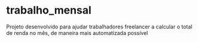 # trabalho_mensal

Projeto desenvolvido para ajudar trabalhadores freelancer a calcular o total de renda no mês, de maneira mais automatizada possível
